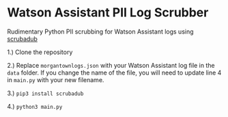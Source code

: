 # Watson Assistant PII Log Scrubber

Rudimentary Python PII scrubbing for Watson Assistant logs using [scrubadub](https://pypi.org/project/scrubadub/)

1.) Clone the repository

2.) Replace `morgantownlogs.json` with your Watson Assistant log file in the `data` folder. If you change the name of the file, you will need to update line 4 in `main.py` with your new filename.

3.) `pip3 install scrubadub`

4.) `python3 main.py`
